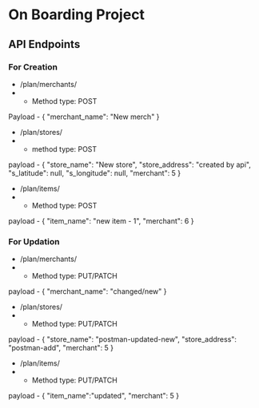 # On Boarding Project

## API Endpoints

### For Creation
- /plan/merchants/
- - Method type: POST

Payload - 
    {
	"merchant_name": "New merch"
}

- /plan/stores/
- - method type: POST

payload - 
    {
    "store_name": "New store",
    "store_address": "created by api",
    "s_latitude": null,
    "s_longitude": null,
    "merchant": 5
}

- /plan/items/
- - Method type: POST

payload - {
	"item_name": "new item - 1",
	"merchant": 6
}

### For Updation
- /plan/merchants/
- - Method type: PUT/PATCH

payload - {
	"merchant_name": "changed/new"
}

- /plan/stores/
- - Method type: PUT/PATCH

payload - {
	"store_name": "postman-updated-new",
	"store_address": "postman-add",
	"merchant": 5 
}

- /plan/items/
- - Method type: PUT/PATCH

payload - {
	"item_name":"updated",
	"merchant": 5
}


